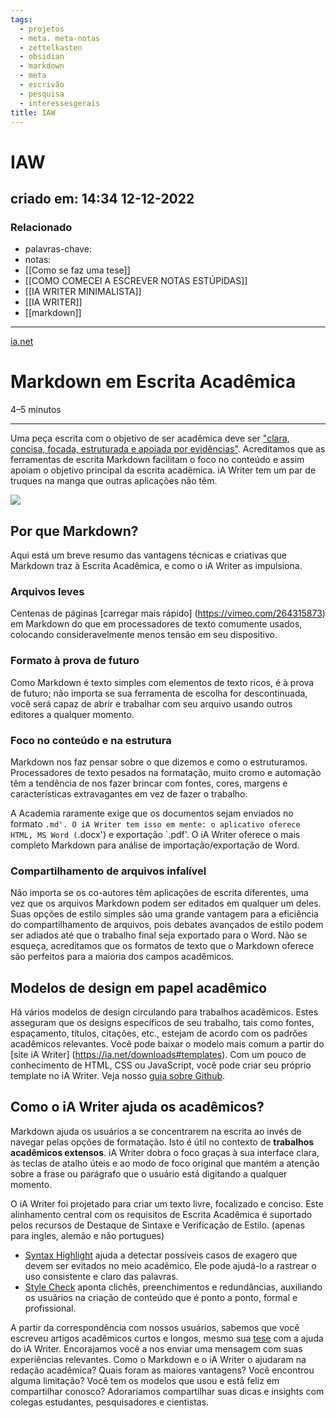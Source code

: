 ```yaml
---
tags:
  - projetos
  - meta. meta-notas
  - zettelkasten
  - obsidian
  - markdown
  - meta
  - escrivão
  - pesquisa
  - interessesgerais
title: IAW
---
```


# IAW

## criado em: 14:34 12-12-2022

### Relacionado

- palavras-chave: 
- notas: 
- [[Como se faz uma tese]]
- [[COMO COMECEI A ESCREVER NOTAS ESTÚPIDAS]]
- [[IA WRITER MINIMALISTA]]
- [[IA WRITER]]
- [[markdown]]
---

[ia.net](https://ia.net/topics/markdown-in-academic-writing)

# Markdown em Escrita Acadêmica

4–5 minutos

---

Uma peça escrita com o objetivo de ser acadêmica deve ser ["clara, concisa, focada, estruturada e apoiada por evidências"](https://library.leeds.ac.uk/info/14011/writing/106/academic_writing). Acreditamos que as ferramentas de escrita Markdown facilitam o foco no conteúdo e assim apoiam o objetivo principal da escrita acadêmica. iA Writer tem um par de truques na manga que outras aplicações não têm.

![](https://stagingx.ia.net/wp-content/uploads/2021/05/4.png)

## Por que Markdown?

Aqui está um breve resumo das vantagens técnicas e criativas que Markdown traz à Escrita Acadêmica, e como o iA Writer as impulsiona.

### Arquivos leves

Centenas de páginas [carregar mais rápido] (https://vimeo.com/264315873) em Markdown do que em processadores de texto comumente usados, colocando consideravelmente menos tensão em seu dispositivo.

### Formato à prova de futuro

Como Markdown é texto simples com elementos de texto ricos, é à prova de futuro; não importa se sua ferramenta de escolha for descontinuada, você será capaz de abrir e trabalhar com seu arquivo usando outros editores a qualquer momento.

### Foco no conteúdo e na estrutura

Markdown nos faz pensar sobre o que dizemos e como o estruturamos. Processadores de texto pesados na formatação, muito cromo e automação têm a tendência de nos fazer brincar com fontes, cores, margens e características extravagantes em vez de fazer o trabalho.

A Academia raramente exige que os documentos sejam enviados no formato `.md'. O iA Writer tem isso em mente: o aplicativo oferece HTML, MS Word (`.docx') e exportação `.pdf'. O iA Writer oferece o mais completo Markdown para análise de importação/exportação de Word.

### Compartilhamento de arquivos infalível

Não importa se os co-autores têm aplicações de escrita diferentes, uma vez que os arquivos Markdown podem ser editados em qualquer um deles. Suas opções de estilo simples são uma grande vantagem para a eficiência do compartilhamento de arquivos, pois debates avançados de estilo podem ser adiados até que o trabalho final seja exportado para o Word. Não se esqueça, acreditamos que os formatos de texto que o Markdown oferece são perfeitos para a maioria dos campos acadêmicos.

## Modelos de design em papel acadêmico

Há vários modelos de design circulando para trabalhos acadêmicos. Estes asseguram que os designs específicos de seu trabalho, tais como fontes, espaçamento, títulos, citações, etc., estejam de acordo com os padrões acadêmicos relevantes. Você pode baixar o modelo mais comum a partir do [site iA Writer] (https://ia.net/downloads#templates). Com um pouco de conhecimento de HTML, CSS ou JavaScript, você pode criar seu próprio template no iA Writer. Veja nosso [guia sobre Github](https://github.com/iainc/iA-Writer-Templates).

## Como o iA Writer ajuda os acadêmicos?

Markdown ajuda os usuários a se concentrarem na escrita ao invés de navegar pelas opções de formatação. Isto é útil no contexto de **trabalhos acadêmicos extensos**. iA Writer dobra o foco graças à sua interface clara, às teclas de atalho úteis e ao modo de foco original que mantém a atenção sobre a frase ou parágrafo que o usuário está digitando a qualquer momento.

O iA Writer foi projetado para criar um texto livre, focalizado e conciso. Este alinhamento central com os requisitos de Escrita Acadêmica é suportado pelos recursos de Destaque de Sintaxe e Verificação de Estilo. (apenas para ingles, alemão e não portugues)

- [Syntax Highlight](https://ia.net/writer/support/writing-tips/parts-of-speech) ajuda a detectar possíveis casos de exagero que devem ser evitados no meio acadêmico. Ele pode ajudá-lo a rastrear o uso consistente e claro das palavras.
- [Style Check](https://ia.net/topics/introducing-style-check) aponta clichês, preenchimentos e redundâncias, auxiliando os usuários na criação de conteúdo que é ponto a ponto, formal e profissional.

A partir da correspondência com nossos usuários, sabemos que você escreveu artigos acadêmicos curtos e longos, mesmo sua [tese](https://ia.net/topics/after-all-everyone-is-distracted-once-in-a-while) com a ajuda do iA Writer. Encorajamos você a nos enviar uma mensagem com suas experiências relevantes. Como o Markdown e o iA Writer o ajudaram na redação acadêmica? Quais foram as maiores vantagens? Você encontrou alguma limitação? Você tem os modelos que usou e está feliz em compartilhar conosco? Adoraríamos compartilhar suas dicas e insights com colegas estudantes, pesquisadores e cientistas.
